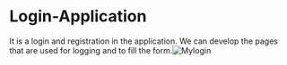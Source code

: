 # Login-Application
It is a login and registration in the application.
We can develop the pages that are used for logging and to fill the form.![Mylogin](https://user-images.githubusercontent.com/124267489/216333236-cd95c31d-73d6-41c5-bd69-f9297a2d4f7c.png)
